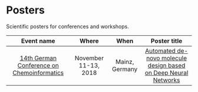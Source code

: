 # Posters
Scientific posters for conferences and workshops.

| Event name                                   | Where                  | When             | Poster title                                                      |
| :------------------------------------------: | :--------------------: | :--------------: | :---------------------------------------------------------------: |
|[14th German Conference on Chemoinformatics](https://veranstaltungen.gdch.de/tms/frontend/index.cfm?l=8085&modus=) | November 11-13, 2018 | Mainz, Germany | [Automated de-novo molecule design based on Deep Neural Networks](gcc18/GCC18_poster.pdf) |
